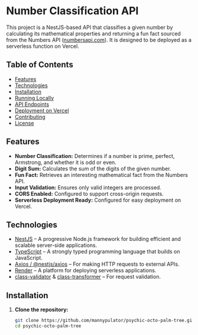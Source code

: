 # Number Classification API

This project is a NestJS-based API that classifies a given number by calculating its mathematical properties and returning a fun fact sourced from the Numbers API ([numbersapi.com](http://numbersapi.com)). It is designed to be deployed as a serverless function on Vercel.

## Table of Contents

- [Features](#features)
- [Technologies](#technologies)
- [Installation](#installation)
- [Running Locally](#running-locally)
- [API Endpoints](#api-endpoints)
- [Deployment on Vercel](#deployment-on-vercel)
- [Contributing](#contributing)
- [License](#license)

## Features

- **Number Classification:** Determines if a number is prime, perfect, Armstrong, and whether it is odd or even.
- **Digit Sum:** Calculates the sum of the digits of the given number.
- **Fun Fact:** Retrieves an interesting mathematical fact from the Numbers API.
- **Input Validation:** Ensures only valid integers are processed.
- **CORS Enabled:** Configured to support cross-origin requests.
- **Serverless Deployment Ready:** Configured for easy deployment on Vercel.

## Technologies

- [NestJS](https://nestjs.com/) – A progressive Node.js framework for building efficient and scalable server-side applications.
- [TypeScript](https://www.typescriptlang.org/) – A strongly typed programming language that builds on JavaScript.
- [Axios / @nestjs/axios](https://docs.nestjs.com/techniques/http-module) – For making HTTP requests to external APIs.
- [Render](https://render.com/) – A platform for deploying serverless applications.
- [class-validator](https://github.com/typestack/class-validator) & [class-transformer](https://github.com/typestack/class-transformer) – For request validation.

## Installation

1. **Clone the repository:**

   ```bash
   git clone https://github.com/mannypulator/psychic-octo-palm-tree.git
   cd psychic-octo-palm-tree
   ```
